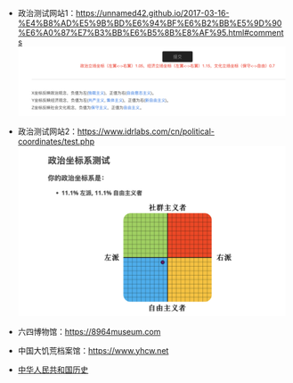 + 政治测试网站1：<https://unnamed42.github.io/2017-03-16-%E4%B8%AD%E5%9B%BD%E6%94%BF%E6%B2%BB%E5%9D%90%E6%A0%87%E7%B3%BB%E6%B5%8B%E8%AF%95.html#comments>
![](photos/中国政治坐标系测试1.png)

+ 政治测试网站2：<https://www.idrlabs.com/cn/political-coordinates/test.php>
![](photos/政治坐标系测试2.png)

+ 六四博物馆：https://8964museum.com
+ 中国大饥荒档案馆：https://www.yhcw.net
+ [中华人民共和国历史](https://zh.wikipedia.org/zh-cn/%E4%B8%AD%E5%8D%8E%E4%BA%BA%E6%B0%91%E5%85%B1%E5%92%8C%E5%9B%BD%E5%8E%86%E5%8F%B2)
